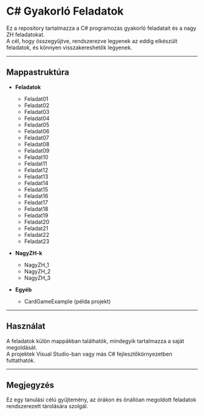 # C# Gyakorló Feladatok

Ez a repository tartalmazza a C# programozás gyakorló feladatait és a nagy ZH feladatokat.  
A cél, hogy összegyűjtve, rendszerezve legyenek az eddig elkészült feladatok, és könnyen visszakereshetők legyenek.

---

## Mappastruktúra

- **Feladatok**
  - Feladat01  
  - Feladat02  
  - Feladat03  
  - Feladat04  
  - Feladat05  
  - Feladat06  
  - Feladat07  
  - Feladat08  
  - Feladat09  
  - Feladat10  
  - Feladat11  
  - Feladat12  
  - Feladat13  
  - Feladat14  
  - Feladat15  
  - Feladat16  
  - Feladat17  
  - Feladat18  
  - Feladat19  
  - Feladat20  
  - Feladat21  
  - Feladat22  
  - Feladat23  

- **NagyZH-k**
  - NagyZH_1  
  - NagyZH_2  
  - NagyZH_3  

- **Egyéb**
  - CardGameExample (példa projekt)

---

##  Használat
A feladatok külön mappákban találhatók, mindegyik tartalmazza a saját megoldását.  
A projektek Visual Studio-ban vagy más C# fejlesztőkörnyezetben futtathatók.

---

## Megjegyzés
Ez egy tanulási célú gyűjtemény, az órákon és önállóan megoldott feladatok rendszerezett tárolására szolgál.
